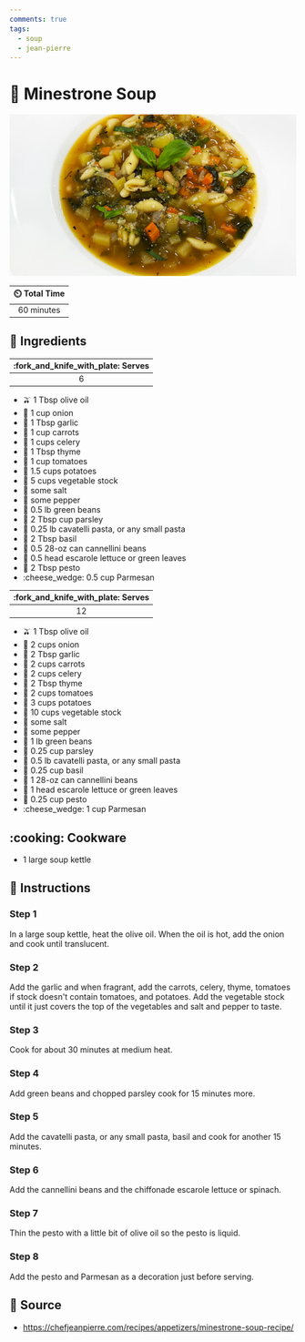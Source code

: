```yaml
---
comments: true
tags:
  - soup
  - jean-pierre
---
```

# :stew: Minestrone Soup

![Minestrone Soup](../assets/images/minestrone-soup.jpg)

| :timer_clock: Total Time |
|:-----------------------: |
| 60 minutes |

## :salt: Ingredients

| :fork_and_knife_with_plate: Serves  |
|:-----------------------------------:|
| 6                                   |

- :olive: 1 Tbsp olive oil
- :onion: 1 cup onion
- :garlic: 1 Tbsp garlic
- :carrot: 1 cup carrots
- :leafy_green: 1 cups celery
- :herb: 1 Tbsp thyme
- :tomato: 1 cup tomatoes
- :potato: 1.5 cups potatoes
- :stew: 5 cups vegetable stock
- :salt: some salt
- :salt: some pepper
- :cucumber: 0.5 lb green beans
- :herb: 2 Tbsp cup parsley
- :spaghetti: 0.25 lb cavatelli pasta, or any small pasta
- :herb: 2 Tbsp basil
- :canned_food: 0.5 28-oz can cannellini beans
- :leafy_green: 0.5 head escarole lettuce or green leaves
- :herb: 2 Tbsp pesto
- :cheese_wedge: 0.5 cup Parmesan

| :fork_and_knife_with_plate: Serves  |
|:-----------------------------------:|
| 12                                  |

- :olive: 1 Tbsp olive oil
- :onion: 2 cups onion
- :garlic: 2 Tbsp garlic
- :carrot: 2 cups carrots
- :leafy_green: 2 cups celery
- :herb: 2 Tbsp thyme
- :tomato: 2 cups tomatoes
- :potato: 3 cups potatoes
- :stew: 10 cups vegetable stock
- :salt: some salt
- :salt: some pepper
- :cucumber: 1 lb green beans
- :herb: 0.25 cup parsley
- :spaghetti: 0.5 lb cavatelli pasta, or any small pasta
- :herb: 0.25 cup basil
- :canned_food: 1 28-oz can cannellini beans
- :leafy_green: 1 head escarole lettuce or green leaves
- :herb: 0.25 cup pesto
- :cheese_wedge: 1 cup Parmesan

## :cooking: Cookware

- 1 large soup kettle

## :pencil: Instructions

### Step 1

In a large soup kettle, heat the olive oil. When the oil is hot, add the onion and cook until translucent.

### Step 2

Add the garlic and when fragrant, add the carrots, celery, thyme, tomatoes if stock doesn't contain tomatoes, and
potatoes. Add the vegetable stock until it just covers the top of the vegetables and salt and pepper to taste.

### Step 3

Cook for about 30 minutes at medium heat.

### Step 4

Add green beans and chopped parsley cook for 15 minutes more.

### Step 5

Add the cavatelli pasta, or any small pasta, basil and cook for another 15 minutes.

### Step 6

Add the cannellini beans and the chiffonade escarole lettuce or spinach.

### Step 7

Thin the pesto with a little bit of olive oil so the pesto is liquid.

### Step 8

Add the pesto and Parmesan as a decoration just before serving.

## :link: Source

- <https://chefjeanpierre.com/recipes/appetizers/minestrone-soup-recipe/>
